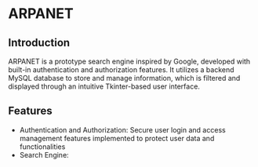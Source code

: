 # ARPANET

## Introduction
ARPANET is a prototype search engine inspired by Google, developed with built-in authentication and authorization features. It utilizes a backend MySQL database to store and manage information, which is filtered and displayed through an intuitive Tkinter-based
user interface.

## Features
- Authentication and Authorization: Secure user login and access management features implemented to protect user data and functionalities
- Search Engine: 
